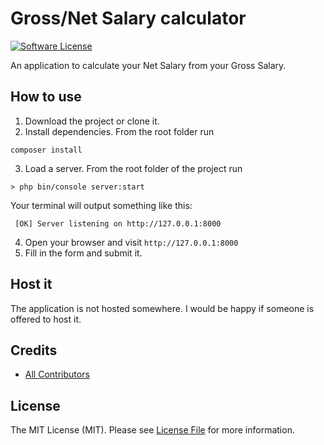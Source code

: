 # Gross/Net Salary calculator

[![Software License][ico-license]](LICENSE.md)

An application to calculate your Net Salary from your Gross Salary.

## How to use

1. Download the project or clone it.
2. Install dependencies. From the root folder run 

```
composer install
```

3. Load a server. From the root folder of the project run

```
> php bin/console server:start
```

Your terminal will output something like this:

```
 [OK] Server listening on http://127.0.0.1:8000  
```

4. Open your browser and visit `http://127.0.0.1:8000`
5. Fill in the form and submit it.

## Host it

The application is not hosted somewhere. I would be happy if someone is offered to host it.

## Credits

- [All Contributors][link-contributors]

## License

The MIT License (MIT). Please see [License File](LICENSE.md) for more information.


[ico-license]: https://img.shields.io/badge/license-MIT-brightgreen.svg?style=flat-square
[link-contributors]: ../../contributors